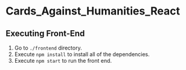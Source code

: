 # Cards_Against_Humanities_React

## Executing Front-End
1. Go to `./frontend` directory.
2. Execute `npm install` to install all of the dependencies.
3. Execute `npm start` to run the front end.